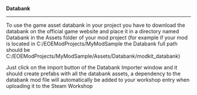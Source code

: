 **Databank**
______________________________________________________________________________________________

To use the game asset databank in your project you have to download the databank on the official game website
and place it in a directory named Databank in the Assets folder of your mod project (for example if your mod is located in
C:/EOEModProjects/MyModSample the Databank full path should be C:/EOEModProjects/MyModSample/Assets/Databank/modkit_databank)

Just click on the import button of the Databank Importer window and it should create prefabs with all the databank assets,
a dependency to the databank mod file will automatically be added to your workshop entry when uploading it to the Steam Workshop
